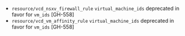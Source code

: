 * `resource/vcd_nsxv_firewall_rule` `virtual_machine_ids` deprecated in favor for `vm_ids` [GH-558]
* `resource/vcd_vm_affinity_rule` `virtual_machine_ids` deprecated in favor for `vm_ids` [GH-558]
